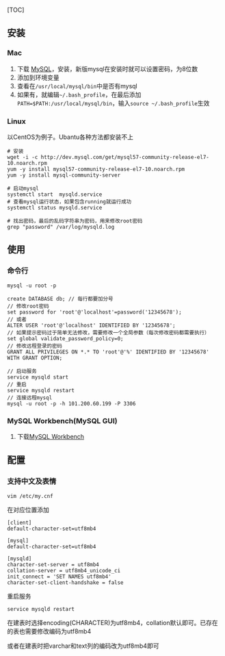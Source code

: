[TOC]

## 安装
### Mac
1. 下载 [MySQL](https://dev.mysql.com/downloads/mysql/)，安装，新版mysql在安装时就可以设置密码，为8位数
2. 添加到环境变量
3. 查看在`/usr/local/mysql/bin`中是否有mysql
4. 如果有，就编辑`~/.bash_profile`，在最后添加`PATH=$PATH:/usr/local/mysql/bin`，输入`source ~/.bash_profile`生效

### Linux
以CentOS为例子。Ubantu各种方法都安装不上

```
# 安装
wget -i -c http://dev.mysql.com/get/mysql57-community-release-el7-10.noarch.rpm
yum -y install mysql57-community-release-el7-10.noarch.rpm
yum -y install mysql-community-server

# 启动mysql
systemctl start  mysqld.service
# 查看mysql运行状态，如果包含running就运行成功
systemctl status mysqld.service

# 找出密码，最后的乱码字符串为密码，用来修改root密码
grep "password" /var/log/mysqld.log
```

## 使用
### 命令行

```
mysql -u root -p

create DATABASE db; // 每行都要加分号
// 修改root密码
set password for 'root'@'localhost'=password('12345678');
// 或者
ALTER USER 'root'@'localhost' IDENTIFIED BY '12345678';
// 如果提示密码过于简单无法修改，需要修改一个全局参数（每次修改密码都需要执行）
set global validate_password_policy=0;
// 修改远程登录的密码
GRANT ALL PRIVILEGES ON *.* TO 'root'@'%' IDENTIFIED BY '12345678' WITH GRANT OPTION;

// 启动服务
service mysqld start
// 重启
service mysqld restart
// 连接远程mysql
mysql -u root -p -h 101.200.60.199 -P 3306
```

### MySQL Workbench(MySQL GUI)
1. 下载[MySQL Workbench](https://dev.mysql.com/downloads/workbench/)


## 配置
### 支持中文及表情

```
vim /etc/my.cnf
```

在对应位置添加

```
[client]
default-character-set=utf8mb4

[mysql]
default-character-set=utf8mb4

[mysqld]
character-set-server = utf8mb4
collation-server = utf8mb4_unicode_ci
init_connect = 'SET NAMES utf8mb4'
character-set-client-handshake = false
```

重启服务

```
service mysqld restart
```

在建表时选择encoding(CHARACTER)为utf8mb4，collation默认即可。已存在的表也需要修改编码为utf8mb4

或者在建表时把varchar和text列的编码改为utf8mb4即可